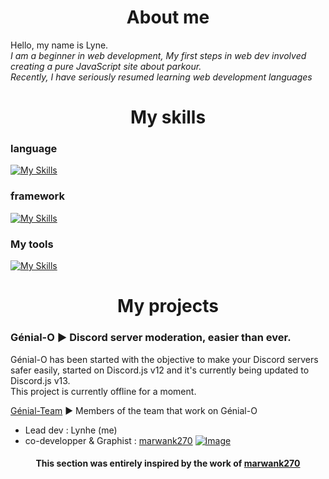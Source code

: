 <h1 align="center">About me </h1>

 Hello, my name is Lyne. <br/> 
<i>I am a beginner in web development, My first steps in web dev involved creating a pure JavaScript site about parkour.<br/> 
Recently, I have seriously resumed learning web development languages</i>


<h1 align="center"> My skills </h1>
<h3> language </h2>

[![My Skills](https://skillicons.dev/icons?i=html,css,js&perline=3)](https://skillicons.dev)

<h3> framework </h2>

[![My Skills](https://skillicons.dev/icons?i=nodejs,nuxt,vue,discordjs)](https://skillicons.dev)

<h3>My tools </h2>

[![My Skills](https://skillicons.dev/icons?i=webstorm,mongodb,obsidian)](https://skillicons.dev)

<h1 align="center"> My projects </h1>

 <h3> Génial-O ► Discord server moderation, easier than ever. </h3> 

Génial-O has been started with the objective to make your Discord servers safer easily, started on Discord.js v12 and it's currently being updated to Discord.js v13. \
This project is currently offline for a moment.

[Génial-Team](https://github.com/Genial-Team) ► Members of the team that work on Génial-O
* Lead dev : Lynhe (me)
* co-developper  & Graphist : [marwank270](https://github.com/marwank270)
  [![Image](https://i.goopics.net/4jweiz.png)](https://goopics.net/i/4jweiz)

<h4 align="center"> This section was entirely inspired by the work of <a href="https://github.com/marwank270">marwank270</a> </h4>
